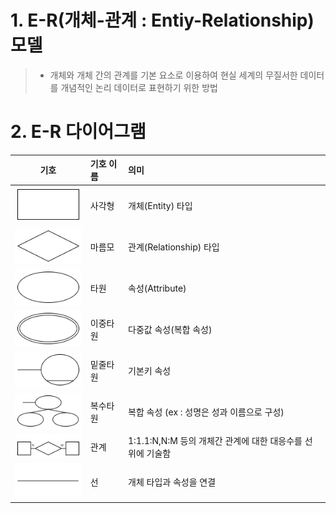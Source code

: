 # 1. E-R(개체-관계 : Entiy-Relationship) 모델
> - 개체와 개체 간의 관계를 기본 요소로 이용하여 현실 세계의 무질서한 데이터를 개념적인 논리 데이터로 표현하기 위한 방법

# 2. E-R 다이어그램
|기호|기호 이름|의미|
|:---:|:---|:---|
|![alt text](./img/E_R_사각형.png)|사각형|개체(Entity) 타입|
|![alt text](./img/E_R_마름모.png)|마름모|관계(Relationship) 타입|
|![alt text](./img/E_R_타원.png)|타원|속성(Attribute)|
|![alt text](./img/E_R_이중타원.png)|이중타원|다중값 속성(복합 속성)||
|![alt text](./img/E_R_밑줄타원.png)|밑줄타원|기본키 속성|
|![alt text](./img/E_R_복수타원.png)|복수타원|복합 속성 (ex : 성명은 성과 이름으로 구성)|
|![alt text](./img/E_R_관계.png)|관계|1:1.1:N,N:M 등의 개체간 관계에 대한 대응수를 선 위에 기술함|
|![alt text](./img/E_R_선.png)|선|개체 타입과 속성을 연결|
